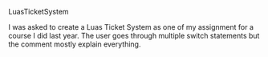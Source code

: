 LuasTicketSystem

I was asked to create a Luas Ticket System as one of my assignment for a course I did last year. The user goes through multiple switch statements but the comment mostly explain everything.
